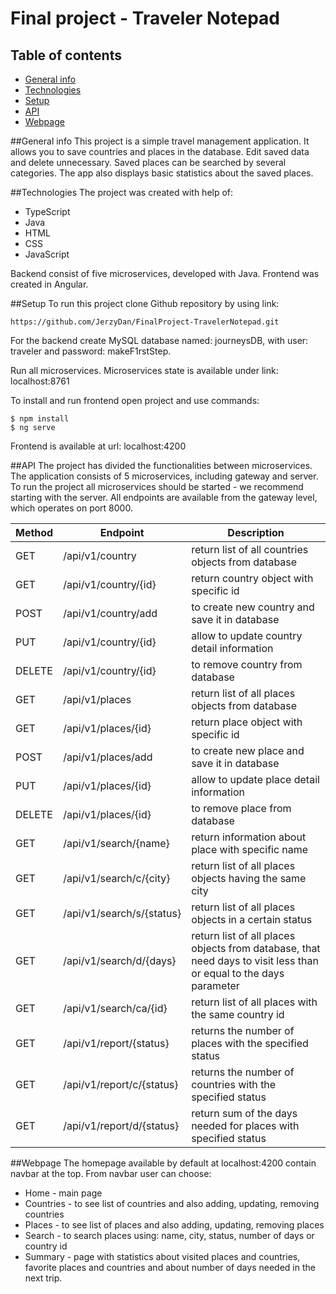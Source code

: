 # Final project - Traveler Notepad

## Table of contents
* [General info](#general-info)
* [Technologies](#technologies)
* [Setup](#setup)
* [API](#api)
* [Webpage](#webpage)

##General info
This project is a simple travel management application.
It allows you to save countries and places in the database. Edit saved data and delete unnecessary. Saved places can be searched by several categories. The app also displays basic statistics about the saved places.

##Technologies
The project was created with help of:
* TypeScript
* Java
* HTML
* CSS
* JavaScript

Backend consist of five microservices, developed with Java. Frontend was created in Angular.

##Setup
To run this project clone Github repository by using link: 
```
https://github.com/JerzyDan/FinalProject-TravelerNotepad.git
```
For the backend create MySQL database named: journeysDB, with user: traveler and password: makeF1rstStep.

Run all microservices. Microservices state is available under link: localhost:8761

To install and run frontend open project and use commands:
```
$ npm install
$ ng serve
```
Frontend is available at url: localhost:4200

##API
The project has divided the functionalities between microservices. The application consists of 5 microservices, including gateway and server. To run the project all microservices should be started - we recommend starting with the server. All endpoints are available from the gateway level, which operates on port 8000.

Method | Endpoint | Description
------ | -------- | -----------
 GET | /api/v1/country | return list of all countries objects from database
 GET | /api/v1/country/{id} | return country object with specific id
 POST | /api/v1/country/add | to create new country and save it in database
 PUT | /api/v1/country/{id} | allow to update country detail information
 DELETE | /api/v1/country/{id} | to remove country from database
 GET | /api/v1/places | return list of all places objects from database
 GET | /api/v1/places/{id} | return place object with specific id
 POST | /api/v1/places/add | to create new place and save it in database
 PUT | /api/v1/places/{id} | allow to update place detail information
 DELETE | /api/v1/places/{id} | to remove place from database
 GET | /api/v1/search/{name}| return information about place with specific name
 GET | /api/v1/search/c/{city} | return list of all places objects having the same city
 GET | /api/v1/search/s/{status} | return list of all places objects in a certain status
 GET | /api/v1/search/d/{days} | return list of all places objects from database, that need days to visit less than or equal to the days parameter
 GET | /api/v1/search/ca/{id} | return list of all places with the same country id
 GET | /api/v1/report/{status} | returns the number of places with the specified status
 GET | /api/v1/report/c/{status} | returns the number of countries with the specified status
 GET | /api/v1/report/d/{status} | return sum of the days needed for places with specified status

##Webpage
The homepage available by default at localhost:4200 contain navbar at the top. From navbar user can choose:

* Home - main page
* Countries - to see list of countries and also adding, updating, removing countries
* Places - to see list of places and also adding, updating, removing places
* Search - to search places using: name, city, status, number of days or country id
* Summary - page with statistics about visited places and countries, favorite places and countries and about number of days needed in the next trip.
